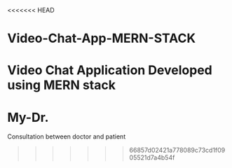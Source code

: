 <<<<<<< HEAD
# Video-Chat-App-MERN-STACK

Video Chat Application Developed using MERN stack
=======
# My-Dr.
Consultation between doctor and patient
>>>>>>> 66857d02421a778089c73cd1f0905521d7a4b54f
